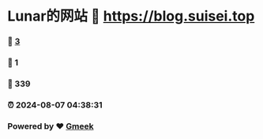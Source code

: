 # Lunar的网站 :link: https://blog.suisei.top 
### :page_facing_up: [3](https://blog.suisei.top/tag.html) 
### :speech_balloon: 1 
### :hibiscus: 339 
### :alarm_clock: 2024-08-07 04:38:31 
### Powered by :heart: [Gmeek](https://github.com/Meekdai/Gmeek)

